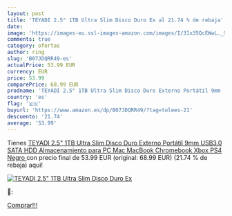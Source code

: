 ```yaml
---
layout: post
title: 'TEYADI 2.5" 1TB Ultra Slim Disco Duro Ex al 21.74 % de rebaja'
date: 
image: 'https://images-eu.ssl-images-amazon.com/images/I/31x35QcEWwL._SL200_.jpg'
comments: true
category: ofertas
author: ring
slug: 'B07JDQRR49-es'
actualPrice: 53.99 EUR
currency: EUR
price: 53.99
comparePrice: 68.99 EUR
prodname: 'TEYADI 2.5" 1TB Ultra Slim Disco Duro Externo Portátil 9mm  USB3.0 SATA HDD Almacenamiento para PC  Mac  MacBook  Chromebook  Xbox  PS4  Negro '
country: 'es'
flag: '🇪🇸'
buyurl: 'https://www.amazon.es/dp/B07JDQRR49/?tag=tolees-21'
descuento: '21.74'
average: '53.99'
---
```


Tienes [TEYADI 2.5" 1TB Ultra Slim Disco Duro Externo Portátil 9mm  USB3.0 SATA HDD Almacenamiento para PC  Mac  MacBook  Chromebook  Xbox  PS4  Negro ](https://www.amazon.es/dp/B07JDQRR49/?tag=tolees-21) con precio final de  53.99 EUR (original: 68.99 EUR) (21.74 %  de rebaja) aqui!

[![TEYADI 2.5" 1TB Ultra Slim Disco Duro Ex](https://images-eu.ssl-images-amazon.com/images/I/31x35QcEWwL._SL200_.jpg)](https://www.amazon.es/dp/B07JDQRR49/?tag=tolees-21)

🔎:


[Comprar!!!](https://www.amazon.es/dp/B07JDQRR49/?tag=tolees-21)
